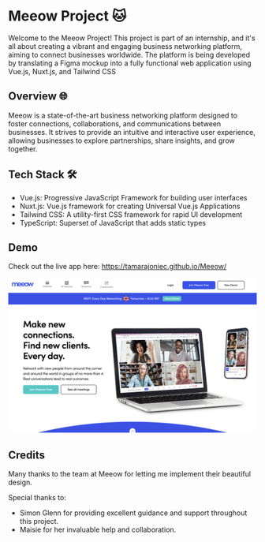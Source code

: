 # Meeow Project 🐱

Welcome to the Meeow Project! This project is part of an internship, and it's all about creating a vibrant and engaging business networking platform, aiming to connect businesses worldwide. The platform is being developed by translating a Figma mockup into a fully functional web application using Vue.js, Nuxt.js, and Tailwind CSS

## Overview 🌐
Meeow is a state-of-the-art business networking platform designed to foster connections, collaborations, and communications between businesses. It strives to provide an intuitive and interactive user experience, allowing businesses to explore partnerships, share insights, and grow together.

## Tech Stack 🛠️
* Vue.js: Progressive JavaScript Framework for building user interfaces
* Nuxt.js: Vue.js framework for creating Universal Vue.js Applications
* Tailwind CSS: A utility-first CSS framework for rapid UI development
* TypeScript: Superset of JavaScript that adds static types

## Demo
Check out the live app here: https://tamarajoniec.github.io/Meeow/

![Screenshot](assets/ScreenshotMeeow.png)

## Credits

Many thanks to the team at Meeow for letting me implement their beautiful design.

Special thanks to:

* Simon Glenn for providing excellent guidance and support throughout this project.
* Maisie for her invaluable help and collaboration.
